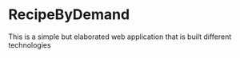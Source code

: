 # RecipeByDemand
This is a simple but elaborated web application that is built different technologies 
